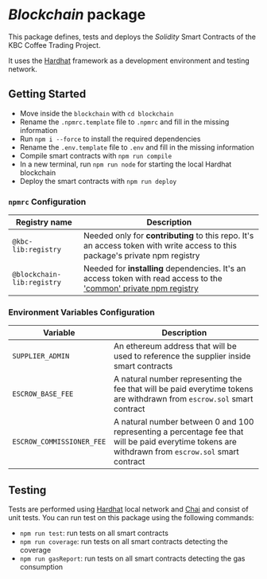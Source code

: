 # _Blockchain_ package
This package defines, tests and deploys the _Solidity_ Smart Contracts of the KBC Coffee Trading Project.

It uses the [Hardhat](https://hardhat.org/) framework as a development environment and testing network.

## Getting Started
- Move inside the `blockchain` with `cd blockchain`
- Rename the `.npmrc.template` file to `.npmrc` and fill in the missing information
- Run `npm i --force` to install the required dependencies
- Rename the `.env.template` file to `.env` and fill in the missing information
- Compile smart contracts with `npm run compile`
- In a new terminal, run `npm run node` for starting the local Hardhat blockchain
- Deploy the smart contracts with `npm run deploy`

### `npmrc` Configuration
| Registry name              | Description                                                                                                                                                                                                       |
|----------------------------|-------------------------------------------------------------------------------------------------------------------------------------------------------------------------------------------------------------------|
| `@kbc-lib:registry`        | Needed only for **contributing** to this repo. It's an access token with write access to this package's private npm registry                                                                                      |
| `@blockchain-lib:registry` | Needed for **installing** dependencies. It's an access token with read access to the ['common' private npm registry](https://gitlab-core.supsi.ch/dti-isin/giuliano.gremlich/blockchain/one_lib_to_rule_them_all) |


### Environment Variables Configuration
| Variable                  | Description                                                                                                                                        |
|---------------------------|----------------------------------------------------------------------------------------------------------------------------------------------------|
| `SUPPLIER_ADMIN`          | An ethereum address that will be used to reference the supplier inside smart contracts                                                             |
| `ESCROW_BASE_FEE`         | A natural number representing the fee that will be paid everytime tokens are withdrawn from `escrow.sol` smart contract                            |
| `ESCROW_COMMISSIONER_FEE` | A natural number between 0 and 100 representing a percentage fee that will be paid everytime tokens are withdrawn from `escrow.sol` smart contract |


## Testing
Tests are performed using [Hardhat](https://hardhat.org/) local network and [Chai](https://www.chaijs.com/) and consist of unit tests. You can run test on this package using the following commands:
- `npm run test`: run tests on all smart contracts
- `npm run coverage`: run tests on all smart contracts detecting the coverage
- `npm run gasReport`: run tests on all smart contracts detecting the gas consumption